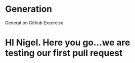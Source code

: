 # Generation
Generation Github Excercise

# HI Nigel. Here you go...we are testing our first pull request
